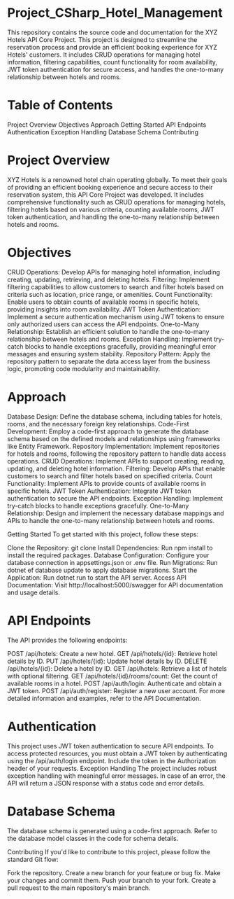 # Project_CSharp_Hotel_Management
This repository contains the source code and documentation for the XYZ Hotels API Core Project. This project is designed to streamline the reservation process and provide an efficient booking experience for XYZ Hotels' customers. It includes CRUD operations for managing hotel information, filtering capabilities, count functionality for room availability, JWT token authentication for secure access, and handles the one-to-many relationship between hotels and rooms.
# Table of Contents
Project Overview
Objectives
Approach
Getting Started
API Endpoints
Authentication
Exception Handling
Database Schema
Contributing

# Project Overview
XYZ Hotels is a renowned hotel chain operating globally. To meet their goals of providing an efficient booking experience and secure access to their reservation system, this API Core Project was developed. It includes comprehensive functionality such as CRUD operations for managing hotels, filtering hotels based on various criteria, counting available rooms, JWT token authentication, and handling the one-to-many relationship between hotels and rooms.

# Objectives
CRUD Operations: Develop APIs for managing hotel information, including creating, updating, retrieving, and deleting hotels.
Filtering: Implement filtering capabilities to allow customers to search and filter hotels based on criteria such as location, price range, or amenities.
Count Functionality: Enable users to obtain counts of available rooms in specific hotels, providing insights into room availability.
JWT Token Authentication: Implement a secure authentication mechanism using JWT tokens to ensure only authorized users can access the API endpoints.
One-to-Many Relationship: Establish an efficient solution to handle the one-to-many relationship between hotels and rooms.
Exception Handling: Implement try-catch blocks to handle exceptions gracefully, providing meaningful error messages and ensuring system stability.
Repository Pattern: Apply the repository pattern to separate the data access layer from the business logic, promoting code modularity and maintainability.
# Approach
Database Design: Define the database schema, including tables for hotels, rooms, and the necessary foreign key relationships.
Code-First Development: Employ a code-first approach to generate the database schema based on the defined models and relationships using frameworks like Entity Framework.
Repository Implementation: Implement repositories for hotels and rooms, following the repository pattern to handle data access operations.
CRUD Operations: Implement APIs to support creating, reading, updating, and deleting hotel information.
Filtering: Develop APIs that enable customers to search and filter hotels based on specified criteria.
Count Functionality: Implement APIs to provide counts of available rooms in specific hotels.
JWT Token Authentication: Integrate JWT token authentication to secure the API endpoints.
Exception Handling: Implement try-catch blocks to handle exceptions gracefully.
One-to-Many Relationship: Design and implement the necessary database mappings and APIs to handle the one-to-many relationship between hotels and rooms.

Getting Started
To get started with this project, follow these steps:

Clone the Repository: git clone <repository-url>
Install Dependencies: Run npm install to install the required packages.
Database Configuration: Configure your database connection in appsettings.json or .env file.
Run Migrations: Run dotnet ef database update to apply database migrations.
Start the Application: Run dotnet run to start the API server.
Access API Documentation: Visit http://localhost:5000/swagger for API documentation and usage details.

# API Endpoints
The API provides the following endpoints:

POST /api/hotels: Create a new hotel.
GET /api/hotels/{id}: Retrieve hotel details by ID.
PUT /api/hotels/{id}: Update hotel details by ID.
DELETE /api/hotels/{id}: Delete a hotel by ID.
GET /api/hotels: Retrieve a list of hotels with optional filtering.
GET /api/hotels/{id}/rooms/count: Get the count of available rooms in a hotel.
POST /api/auth/login: Authenticate and obtain a JWT token.
POST /api/auth/register: Register a new user account.
For more detailed information and examples, refer to the API Documentation.

# Authentication
This project uses JWT token authentication to secure API endpoints. To access protected resources, you must obtain a JWT token by authenticating using the /api/auth/login endpoint. Include the token in the Authorization header of your requests.
Exception Handling
The project includes robust exception handling with meaningful error messages. In case of an error, the API will return a JSON response with a status code and error details.

# Database Schema
The database schema is generated using a code-first approach. Refer to the database model classes in the code for schema details.

Contributing
If you'd like to contribute to this project, please follow the standard Git flow:

Fork the repository.
Create a new branch for your feature or bug fix.
Make your changes and commit them.
Push your branch to your fork.
Create a pull request to the main repository's main branch.
